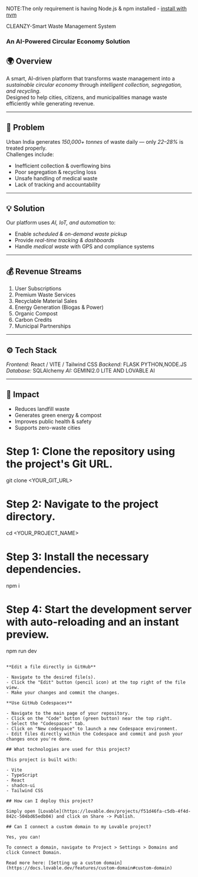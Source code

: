 NOTE:The only requirement is having Node.js & npm installed - [install with nvm](https://github.com/nvm-sh/nvm#installing-and-updating)
 
 CLEANZY-Smart Waste Management System
### An AI-Powered Circular Economy Solution

## 🌍 Overview
A smart, AI-driven platform that transforms waste management into a *sustainable circular economy* through *intelligent collection, segregation, and recycling*.  
Designed to help cities, citizens, and municipalities manage waste efficiently while generating revenue.

---

## 🧩 Problem
Urban India generates *150,000+ tonnes* of waste daily — only *22–28%* is treated properly.  
Challenges include:
- Inefficient collection & overflowing bins  
- Poor segregation & recycling loss  
- Unsafe handling of medical waste  
- Lack of tracking and accountability  

---

## 💡 Solution
Our platform uses *AI, IoT, and automation* to:
- Enable *scheduled & on-demand waste pickup*   
- Provide *real-time tracking & dashboards*  
- Handle *medical waste* with GPS and compliance systems  

---

## 💰 Revenue Streams
1. User Subscriptions  
2. Premium Waste Services  
3. Recyclable Material Sales  
4. Energy Generation (Biogas & Power)  
5. Organic Compost  
6. Carbon Credits  
7. Municipal Partnerships  

---

## ⚙️ Tech Stack
*Frontend:* React / VITE / Tailwind CSS
*Backend:* FLASK PYTHON,NODE.JS
*Database:* SQLAlchemy
*AI:* GEMINI2.0 LITE AND LOVABLE AI 

---

## 🌱 Impact
- Reduces landfill waste  
- Generates green energy & compost  
- Improves public health & safety  
- Supports zero-waste cities



# Step 1: Clone the repository using the project's Git URL.
git clone <YOUR_GIT_URL>

# Step 2: Navigate to the project directory.
cd <YOUR_PROJECT_NAME>

# Step 3: Install the necessary dependencies.
npm i

# Step 4: Start the development server with auto-reloading and an instant preview.
npm run dev
```

**Edit a file directly in GitHub**

- Navigate to the desired file(s).
- Click the "Edit" button (pencil icon) at the top right of the file view.
- Make your changes and commit the changes.

**Use GitHub Codespaces**

- Navigate to the main page of your repository.
- Click on the "Code" button (green button) near the top right.
- Select the "Codespaces" tab.
- Click on "New codespace" to launch a new Codespace environment.
- Edit files directly within the Codespace and commit and push your changes once you're done.

## What technologies are used for this project?

This project is built with:

- Vite
- TypeScript
- React
- shadcn-ui
- Tailwind CSS

## How can I deploy this project?

Simply open [Lovable](https://lovable.dev/projects/f51d46fa-c5db-4f4d-842c-504bd65edb04) and click on Share -> Publish.

## Can I connect a custom domain to my Lovable project?

Yes, you can!

To connect a domain, navigate to Project > Settings > Domains and click Connect Domain.

Read more here: [Setting up a custom domain](https://docs.lovable.dev/features/custom-domain#custom-domain)
